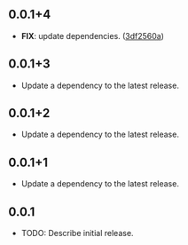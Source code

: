 ## 0.0.1+4

 - **FIX**: update dependencies. ([3df2560a](https://github.com/regentmarkets/flutter-deriv-packages/commit/3df2560ae2e1e7f5918dc632036001a4b6fb14bb))

## 0.0.1+3

 - Update a dependency to the latest release.

## 0.0.1+2

 - Update a dependency to the latest release.

## 0.0.1+1

 - Update a dependency to the latest release.

## 0.0.1

* TODO: Describe initial release.
